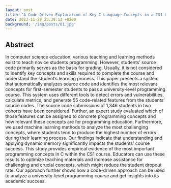 ```yaml
---
layout: post
title: "A Code-Driven Exploration of Key C Language Concepts in a CS1 Class"
date: 2023-11-28 23:39:13 +0200
background: '/img/posts/01.jpg'
---
```


## Abstract

In computer science education, various teaching and learning methods exist to teach novice students programming. 
However, students’ source code primarily serves as the basis for grading. 
Usually, it is not considered to identify key concepts and skills required to complete the course and understand the student’s learning process. 
This paper presents a system that automatically analyzes source code and identifies the most relevant concepts for first-semester students to pass a university-level programming course. 
This system uses different tools to detect errors and vulnerabilities, calculate metrics, and generate 55 code-related features from the students’ source codes. 
The source code submissions of 1,346 students in two cohorts have been considered. 
Further, an expert study evaluated which of those features can be assigned to concrete programming concepts and how relevant these concepts are for programming education. 
Furthermore, we used machine learning methods to analyze the most challenging concepts, where students tend to produce the highest number of errors during their learning process. 
Our findings indicate that understanding and applying dynamic memory significantly impacts the students’ course success. 
This study provides empirical evidence of the most important programming concepts in C within the CS1 course. 
Educators can use these results to optimize teaching materials and increase assistance for challenging and crucial concepts, which might reduce the student dropout rate. 
Our approach further shows how a code-driven approach can be used to analyze a university-level programming course and get insights into its academic success.
